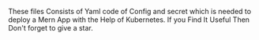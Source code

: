 These files Consists of Yaml code of Config and secret which is needed to deploy a Mern App with the Help of Kubernetes.
If you Find It Useful Then Don't forget to give a star.

